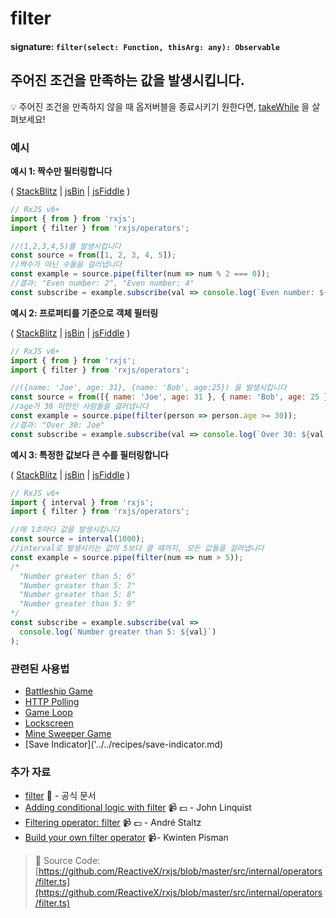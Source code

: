 # filter

#### signature: `filter(select: Function, thisArg: any): Observable`

## 주어진 조건을 만족하는 값을 발생시킵니다.

💡 주어진 조건을 만족하지 않을 때 옵저버블을 종료시키기 원한다면, [takeWhile](takewhile.md) 을 살펴보세요!

### 예시

**예시 1: 짝수만 필터링합니다**

\( [StackBlitz](https://stackblitz.com/edit/typescript-4g4cys?file=index.ts&devtoolsheight=100) \| [jsBin](http://jsbin.com/vafogoluye/1/edit?js,console) \| [jsFiddle](https://jsfiddle.net/btroncone/tkz0fuy2/) \)

```javascript
// RxJS v6+
import { from } from 'rxjs';
import { filter } from 'rxjs/operators';

//(1,2,3,4,5)를 발생시킵니다
const source = from([1, 2, 3, 4, 5]);
//짝수가 아닌 수들을 걸러냅니다
const example = source.pipe(filter(num => num % 2 === 0));
//결과: "Even number: 2", "Even number: 4"
const subscribe = example.subscribe(val => console.log(`Even number: ${val}`));
```

**예시 2: 프로퍼티를 기준으로 객체 필터링**

\( [StackBlitz](https://stackblitz.com/edit/typescript-n73fsn?file=index.ts&devtoolsheight=100) \| [jsBin](http://jsbin.com/qihagaxuso/1/edit?js,console) \| [jsFiddle](https://jsfiddle.net/btroncone/yjdsoug1/) \)

```javascript
// RxJS v6+
import { from } from 'rxjs';
import { filter } from 'rxjs/operators';

//({name: 'Joe', age: 31}, {name: 'Bob', age:25}) 을 발생시킵니다
const source = from([{ name: 'Joe', age: 31 }, { name: 'Bob', age: 25 }]);
//age가 30 미만인 사람들을 걸러냅니다
const example = source.pipe(filter(person => person.age >= 30));
//결과: "Over 30: Joe"
const subscribe = example.subscribe(val => console.log(`Over 30: ${val.name}`));
```

**예시 3: 특정한 값보다 큰 수를 필터링합니다**

\( [StackBlitz](https://stackblitz.com/edit/typescript-eyvvfu?file=index.ts&devtoolsheight=100) \| [jsBin](http://jsbin.com/rakabaheyu/1/edit?js,console) \| [jsFiddle](https://jsfiddle.net/btroncone/g1tgreha/) \)

```javascript
// RxJS v6+
import { interval } from 'rxjs';
import { filter } from 'rxjs/operators';

//매 1초마다 값을 발생시킵니다
const source = interval(1000);
//interval로 발생시키는 값이 5보다 클 때까지, 모든 값들을 걸러냅니다
const example = source.pipe(filter(num => num > 5));
/*
  "Number greater than 5: 6"
  "Number greater than 5: 7"
  "Number greater than 5: 8"
  "Number greater than 5: 9"
*/
const subscribe = example.subscribe(val =>
  console.log(`Number greater than 5: ${val}`)
);
```

### 관련된 사용법

* [Battleship Game](../../recipes/battleship-game.md)
* [HTTP Polling](../../recipes/http-polling.md)
* [Game Loop](../../recipes/gameloop.md)
* [Lockscreen](../../recipes/lockscreen.md)
* [Mine Sweeper Game](../../recipes/mine-sweeper-game.md)
* \[Save Indicator\]\('../../recipes/save-indicator.md\)

### 추가 자료

* [filter](https://rxjs.dev/api/operators/filter) 📰 - 공식 문서
* [Adding conditional logic with filter](https://egghead.io/lessons/rxjs-adding-conditional-logic-with-filter?course=step-by-step-async-javascript-with-rxjs) 📹 💵 - John Linquist
* [Filtering operator: filter](https://egghead.io/lessons/rxjs-filtering-operator-filter?course=rxjs-beyond-the-basics-operators-in-depth) 📹 💵 - André Staltz
* [Build your own filter operator](https://blog.strongbrew.io/build-the-operators-from-rxjs-from-scratch/?lectureId=filter#app) 📹- Kwinten Pisman

> 📂 Source Code: [https://github.com/ReactiveX/rxjs/blob/master/src/internal/operators/filter.ts](https://github.com/ReactiveX/rxjs/blob/master/src/internal/operators/filter.ts)


